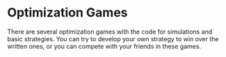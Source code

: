 # Optimization Games

There are several optimization games with the code for simulations and basic strategies. You can try to develop your own strategy to win over the written ones, or you can compete with your friends in these games.
